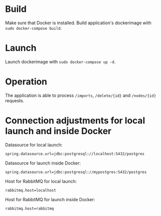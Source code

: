 # Build
Make sure that Docker is installed. Build application's dockerimage with `sudo docker-compose build`.

# Launch
Launch dockerimage with `sudo docker-compose up -d`.

# Operation 
The application is able to process `/imports`, `/delete/{id}` and `/nodes/{id}` requests.

# Connection adjustments for local launch and inside Docker
Datasource for local launch:

`spring.datasource.url=jdbc:postgresql://localhost:5432/postgres`

Datasource for launch inside Docker:

`spring.datasource.url=jdbc:postgresql://mypostgres:5432/postgres`

Host for RabbitMQ for local launch:

`rabbitmq.host=localhost`

Host for RabbitMQ for launch inside Docker:

`rabbitmq.host=rabbitmq`
